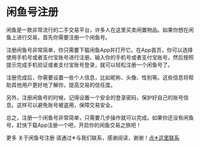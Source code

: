# 闲鱼号注册

闲鱼是一款非常流行的二手交易平台，许多人在这里买卖闲置物品。如果你想在闲鱼上进行交易，首先你需要注册一个闲鱼号。

注册闲鱼号非常简单，你只需要下载闲鱼App并打开它。在App首页，你可以选择使用手机号或者支付宝账号进行注册。输入你的手机号或者支付宝账号，然后按照提示完成手机验证或者支付宝账号登录，就可以轻松注册一个闲鱼号了。

注册完成后，你需要设置一些个人信息，比如昵称、头像、性别等。这些信息将帮助其他用户更好地了解你，提高交易的信任度。

另外，注册闲鱼号的时候，记得设置一个安全的登录密码，保护好自己的账号信息。这样可以避免账号被盗用，保障交易安全。

总之，注册一个闲鱼号非常简单，只需要几步操作就可以完成。如果你还没有闲鱼号，赶快下载App注册一个吧，开启你的闲鱼交易之旅吧！

更多 关于闲鱼号注册 请通过✈与我们联系，感谢阅读，谢谢！[点✈这里联系](https://111.k02.cc)